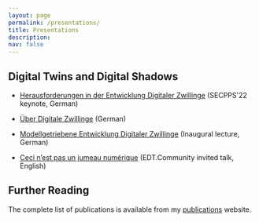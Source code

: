 ```yaml
---
layout: page
permalink: /presentations/
title: Presentations
description: 
nav: false
---
```


## Digital Twins and Digital Shadows

- [Herausforderungen in der Entwicklung Digitaler Zwillinge](https://github.com/awortmann/awortmann.github.io/raw/master/downloads/presentations/22.06.01.SECPPS.Herausforderungen.pdf) (SECPPS'22 keynote, German)

- [Über Digitale Zwillinge](https://github.com/awortmann/awortmann.github.io/raw/master/downloads/presentations/22.05.18.Ueber_Digitale_Zwillinge.pdf) (German)

- [Modellgetriebene Entwicklung Digitaler Zwillinge](https://github.com/awortmann/awortmann.github.io/raw/master/downloads/presentations/22.05.30.Modellgetriebene_Entwicklung_Digitaler_Zwillinge.pdf) (Inaugural lecture, German)

- [Ceci n’est pas un jumeau numérique](https://github.com/awortmann/awortmann.github.io/raw/master/downloads/presentations/22.01.10.EDT_Community_Digital_Twins.pdf) (EDT.Community invited talk, English)

## Further Reading

The complete list of publications is available from my [publications](../publications/) website.
